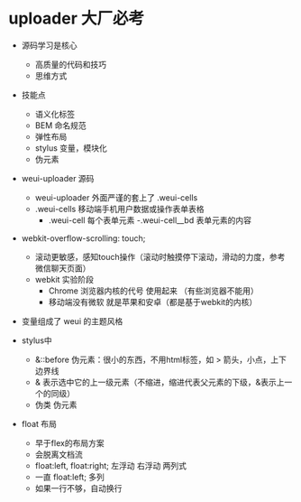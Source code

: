 # uploader 大厂必考

- 源码学习是核心
   - 高质量的代码和技巧
   - 思维方式
- 技能点
   - 语义化标签
   - BEM 命名规范
   - 弹性布局
   - stylus 变量，模块化
   - 伪元素
- weui-uploader 源码
   - weui-uploader 外面严谨的套上了 .weui-cells
   - .weui-cells 移动端手机用户数据或操作表单表格
      - .weui-cell  每个表单元素
         -.weui-cell__bd  表单元素的内容
- webkit-overflow-scrolling: touch;
   - 滚动更敏感，感知touch操作（滚动时触摸停下滚动，滑动的力度，参考微信聊天页面）
   - webkit 实验阶段
      - Chrome 浏览器内核的代号 使用起来 （有些浏览器不能用）
      - 移动端没有微软 就是苹果和安卓（都是基于webkit的内核）
- 变量组成了 weui 的主题风格

- stylus中
   - &::before 伪元素：很小的东西，不用html标签，如 > 箭头，小点，上下边界线
   - & 表示选中它的上一级元素（不缩进，缩进代表父元素的下级，&表示上一个的同级）
   - 伪类 伪元素

- float 布局
   - 早于flex的布局方案
   - 会脱离文档流
   - float:left, float:right; 左浮动 右浮动 两列式
   - 一直 float:left; 多列
   - 如果一行不够，自动换行   